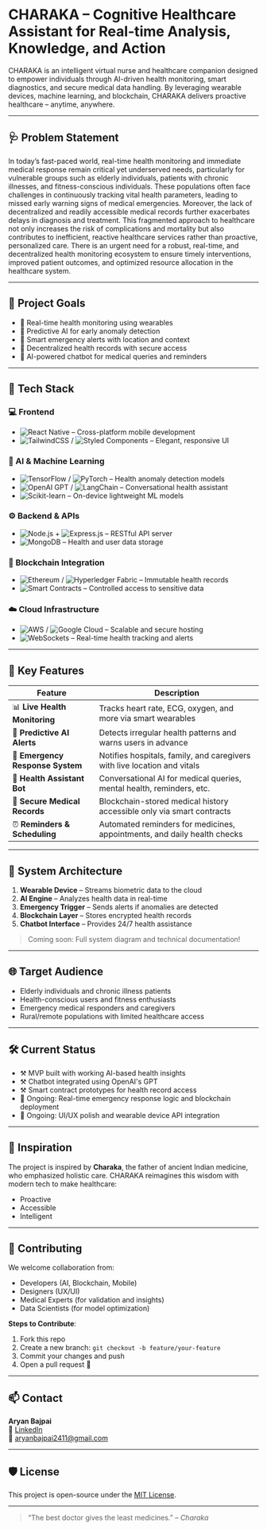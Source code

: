 # CHARAKA – Cognitive Healthcare Assistant for Real-time Analysis, Knowledge, and Action

CHARAKA is an intelligent virtual nurse and healthcare companion designed to empower individuals through AI-driven health monitoring, smart diagnostics, and secure medical data handling. By leveraging wearable devices, machine learning, and blockchain, CHARAKA delivers proactive healthcare – anytime, anywhere.

---

## 🩺 Problem Statement

In today’s fast-paced world, real-time health monitoring and immediate medical response remain critical yet underserved needs, particularly for vulnerable groups such as elderly individuals, patients with chronic illnesses, and fitness-conscious individuals. These populations often face challenges in continuously tracking vital health parameters, leading to missed early warning signs of medical emergencies. Moreover, the lack of decentralized and readily accessible medical records further exacerbates delays in diagnosis and treatment. This fragmented approach to healthcare not only increases the risk of complications and mortality but also contributes to inefficient, reactive healthcare services rather than proactive, personalized care. There is an urgent need for a robust, real-time, and decentralized health monitoring ecosystem to ensure timely interventions, improved patient outcomes, and optimized resource allocation in the healthcare system.

---

## 🎯 Project Goals

- 📱 Real-time health monitoring using wearables  
- 🧠 Predictive AI for early anomaly detection  
- 🚨 Smart emergency alerts with location and context  
- 🔐 Decentralized health records with secure access  
- 💬 AI-powered chatbot for medical queries and reminders  

---

## 🔧 Tech Stack

### 💻 Frontend
- ![React Native](https://img.shields.io/badge/-React%20Native-20232A?style=for-the-badge&logo=react&logoColor=61DAFB) – Cross-platform mobile development
- ![TailwindCSS](https://img.shields.io/badge/-TailwindCSS-38B2AC?style=for-the-badge&logo=tailwind-css&logoColor=white) / ![Styled Components](https://img.shields.io/badge/-Styled%20Components-DB7093?style=for-the-badge&logo=styled-components&logoColor=white) – Elegant, responsive UI

### 🧠 AI & Machine Learning
- ![TensorFlow](https://img.shields.io/badge/-TensorFlow-FF6F00?style=for-the-badge&logo=tensorflow&logoColor=white) / ![PyTorch](https://img.shields.io/badge/-PyTorch-EE4C2C?style=for-the-badge&logo=pytorch&logoColor=white) – Health anomaly detection models
- ![OpenAI GPT](https://img.shields.io/badge/-OpenAI%20GPT-412991?style=for-the-badge&logo=openai&logoColor=white) / ![LangChain](https://img.shields.io/badge/-LangChain-0A0A0A?style=for-the-badge&logo=langchain&logoColor=white) – Conversational health assistant
- ![Scikit-learn](https://img.shields.io/badge/-Scikit--learn-F7931E?style=for-the-badge&logo=scikit-learn&logoColor=white) – On-device lightweight ML models

### ⚙️ Backend & APIs
- ![Node.js](https://img.shields.io/badge/-Node.js-339933?style=for-the-badge&logo=node.js&logoColor=white) + ![Express.js](https://img.shields.io/badge/-Express.js-000000?style=for-the-badge&logo=express&logoColor=white) – RESTful API server
- ![MongoDB](https://img.shields.io/badge/-MongoDB-47A248?style=for-the-badge&logo=mongodb&logoColor=white) – Health and user data storage

### 🔗 Blockchain Integration
- ![Ethereum](https://img.shields.io/badge/-Ethereum-3C3C3D?style=for-the-badge&logo=ethereum&logoColor=white) / ![Hyperledger Fabric](https://img.shields.io/badge/-Hyperledger%20Fabric-2F313F?style=for-the-badge&logo=hyperledger&logoColor=white) – Immutable health records
- ![Smart Contracts](https://img.shields.io/badge/-Smart%20Contracts-0A0A0A?style=for-the-badge&logo=ethereum&logoColor=white) – Controlled access to sensitive data

### ☁️ Cloud Infrastructure
- ![AWS](https://img.shields.io/badge/-AWS-232F3E?style=for-the-badge&logo=amazon-aws&logoColor=white) / ![Google Cloud](https://img.shields.io/badge/-Google%20Cloud-4285F4?style=for-the-badge&logo=google-cloud&logoColor=white) – Scalable and secure hosting
- ![WebSockets](https://img.shields.io/badge/-WebSockets-333333?style=for-the-badge&logo=websocket&logoColor=white) – Real-time health tracking and alerts

---

## 📱 Key Features

| Feature                         | Description                                                                 |
|----------------------------------|-----------------------------------------------------------------------------|
| 📊 **Live Health Monitoring**     | Tracks heart rate, ECG, oxygen, and more via smart wearables                |
| 🧠 **Predictive AI Alerts**       | Detects irregular health patterns and warns users in advance               |
| 📍 **Emergency Response System** | Notifies hospitals, family, and caregivers with live location and vitals   |
| 💬 **Health Assistant Bot**      | Conversational AI for medical queries, mental health, reminders, etc.      |
| 🔐 **Secure Medical Records**    | Blockchain-stored medical history accessible only via smart contracts      |
| ⏰ **Reminders & Scheduling**    | Automated reminders for medicines, appointments, and daily health checks   |

---

## 🧬 System Architecture

1. **Wearable Device** – Streams biometric data to the cloud
2. **AI Engine** – Analyzes health data in real-time
3. **Emergency Trigger** – Sends alerts if anomalies are detected
4. **Blockchain Layer** – Stores encrypted health records
5. **Chatbot Interface** – Provides 24/7 health assistance

> Coming soon: Full system diagram and technical documentation!

---

## 🌐 Target Audience

- Elderly individuals and chronic illness patients  
- Health-conscious users and fitness enthusiasts  
- Emergency medical responders and caregivers  
- Rural/remote populations with limited healthcare access  

---

## 🛠 Current Status

- ⚒️ MVP built with working AI-based health insights  
- ⚒️ Chatbot integrated using OpenAI's GPT  
- ⚒️ Smart contract prototypes for health record access  
- 🔄 Ongoing: Real-time emergency response logic and blockchain deployment  
- 🔄 Ongoing: UI/UX polish and wearable device API integration  

---

## 🧠 Inspiration

The project is inspired by **Charaka**, the father of ancient Indian medicine, who emphasized holistic care. CHARAKA reimagines this wisdom with modern tech to make healthcare:
- Proactive
- Accessible
- Intelligent

---

## 🤝 Contributing

We welcome collaboration from:
- Developers (AI, Blockchain, Mobile)
- Designers (UX/UI)
- Medical Experts (for validation and insights)
- Data Scientists (for model optimization)

**Steps to Contribute**:
1. Fork this repo
2. Create a new branch: `git checkout -b feature/your-feature`
3. Commit your changes and push
4. Open a pull request 🚀

---

## 📫 Contact

**Aryan Bajpai**  
💼 [LinkedIn](https://linkedin.com/in/codernotme)  
📧 aryanbajpai2411@gmail.com

---

## 🛡 License

This project is open-source under the [MIT License](LICENSE).

---

> “The best doctor gives the least medicines.” – *Charaka*
